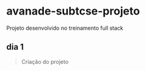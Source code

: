 # avanade-subtcse-projeto
Projeto desenvolvido no treinamento full stack
## dia 1

> Criação do projeto